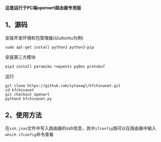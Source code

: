 **这是运行于PC端openwrt路由器专用版**


## 1、源码
安装开发环境和包管理器(以ubuntu为例)
```
sudo apt-get install python3 python3-pip
```
安装第三方模块
```
pip3 install paramiko requests pyDes protobuf
```
运行
```
git clone https://github.com/sytaxwgl/kfchinanet.git
cd kfchinanet
git checkout openwrt
python3 kfchinanet.py
```

## 2、使用方法
在`ssh.json`文件中写入路由器的ssh信息，其中`ifconfig`值可以在路由器中输入`which ifconfig`命令查看
